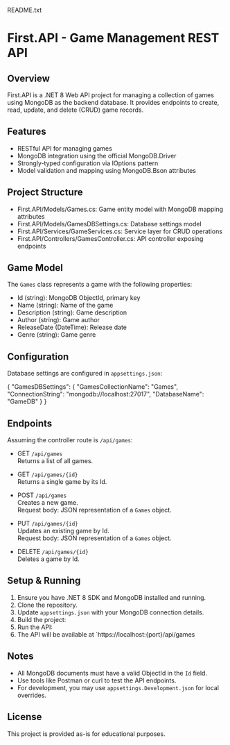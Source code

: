 README.txt

First.API - Game Management REST API
====================================

Overview
--------
First.API is a .NET 8 Web API project for managing a collection of games using MongoDB as the backend database. It provides endpoints to create, read, update, and delete (CRUD) game records.

Features
--------
- RESTful API for managing games
- MongoDB integration using the official MongoDB.Driver
- Strongly-typed configuration via IOptions pattern
- Model validation and mapping using MongoDB.Bson attributes

Project Structure
-----------------
- First.API/Models/Games.cs: Game entity model with MongoDB mapping attributes
- First.API/Models/GamesDBSettings.cs: Database settings model
- First.API/Services/GameServices.cs: Service layer for CRUD operations
- First.API/Controllers/GamesController.cs: API controller exposing endpoints

Game Model
----------
The `Games` class represents a game with the following properties:
- Id (string): MongoDB ObjectId, primary key
- Name (string): Name of the game
- Description (string): Game description
- Author (string): Game author
- ReleaseDate (DateTime): Release date
- Genre (string): Game genre

Configuration
-------------
Database settings are configured in `appsettings.json`:

  { "GamesDBSettings": { "GamesCollectionName": "Games", "ConnectionString": "mongodb://localhost:27017", "DatabaseName": "GameDB" } }



Endpoints
---------
Assuming the controller route is `/api/games`:

- GET `/api/games`  
  Returns a list of all games.

- GET `/api/games/{id}`  
  Returns a single game by its Id.

- POST `/api/games`  
  Creates a new game.  
  Request body: JSON representation of a `Games` object.

- PUT `/api/games/{id}`  
  Updates an existing game by Id.  
  Request body: JSON representation of a `Games` object.

- DELETE `/api/games/{id}`  
  Deletes a game by Id.

Setup & Running
---------------
1. Ensure you have .NET 8 SDK and MongoDB installed and running.
2. Clone the repository.
3. Update `appsettings.json` with your MongoDB connection details.
4. Build the project:
5. Run the API:
6. The API will be available at `https://localhost:{port}/api/games

Notes
-----
- All MongoDB documents must have a valid ObjectId in the `Id` field.
- Use tools like Postman or curl to test the API endpoints.
- For development, you may use `appsettings.Development.json` for local overrides.

License
-------
This project is provided as-is for educational purposes.
